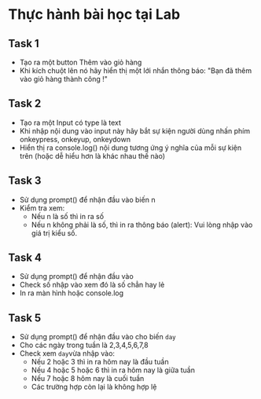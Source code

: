 # Thực hành bài học tại Lab

## Task 1

- Tạo ra một button Thêm vào giỏ hàng
- Khi kích chuột lên nó hãy hiển thị một lới nhắn thông báo: "Bạn đã thêm vào giỏ hàng thành công !"

## Task 2

- Tạo ra một Input có type là text
- Khi nhập nội dung vào input này hãy bắt sự kiện người dùng nhấn phím onkeypress, onkeyup, onkeydown
- Hiển thị ra console.log() nội dung tương ứng ý nghĩa của mỗi sự kiện trên
  (hoặc dễ hiểu hơn là khác nhau thế nào)

## Task 3

- Sử dụng prompt() để nhận đầu vào biến n
- Kiểm tra xem:
  - Nếu n là số thì in ra số
  - Nếu n không phải là số, thì in ra thông báo (alert): Vui lòng nhập vào giá trị kiểu số.

## Task 4

- Sử dụng prompt() để nhận đầu vào
- Check số nhập vào xem đó là số chẳn hay lẻ
- In ra màn hình hoặc console.log

## Task 5

- Sử dụng prompt() để nhận đầu vào cho biến `day`
- Cho các ngày trong tuần là 2,3,4,5,6,7,8
- Check xem `day`vừa nhập vào:
  - Nếu 2 hoặc 3 thì in ra hôm nay là đầu tuần
  - Nếu 4 hoặc 5 hoặc 6 thì in ra hôm nay là giữa tuần
  - Nếu 7 hoặc 8 hôm nay là cuối tuần
  - Các trường hợp còn lại là không hợp lệ
